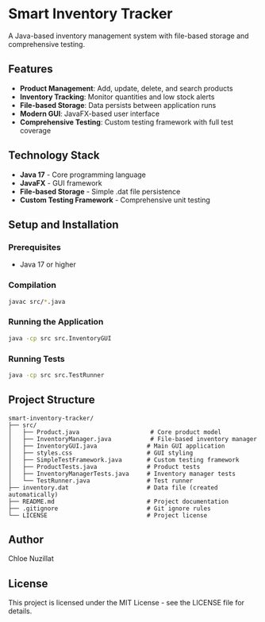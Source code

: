 # Smart Inventory Tracker

A Java-based inventory management system with file-based storage and comprehensive testing.

## Features

- **Product Management**: Add, update, delete, and search products
- **Inventory Tracking**: Monitor quantities and low stock alerts
- **File-based Storage**: Data persists between application runs
- **Modern GUI**: JavaFX-based user interface
- **Comprehensive Testing**: Custom testing framework with full test coverage

## Technology Stack

- **Java 17** - Core programming language
- **JavaFX** - GUI framework
- **File-based Storage** - Simple .dat file persistence
- **Custom Testing Framework** - Comprehensive unit testing

## Setup and Installation

### Prerequisites
- Java 17 or higher

### Compilation
```bash
javac src/*.java
```

### Running the Application
```bash
java -cp src src.InventoryGUI
```

### Running Tests
```bash
java -cp src src.TestRunner
```

## Project Structure

```
smart-inventory-tracker/
├── src/
│   ├── Product.java                    # Core product model
│   ├── InventoryManager.java           # File-based inventory manager
│   ├── InventoryGUI.java              # Main GUI application
│   ├── styles.css                     # GUI styling
│   ├── SimpleTestFramework.java       # Custom testing framework
│   ├── ProductTests.java              # Product tests
│   ├── InventoryManagerTests.java     # Inventory manager tests
│   └── TestRunner.java                # Test runner
├── inventory.dat                      # Data file (created automatically)
├── README.md                          # Project documentation
├── .gitignore                         # Git ignore rules
└── LICENSE                            # Project license
```

## Author

Chloe Nuzillat

## License

This project is licensed under the MIT License - see the LICENSE file for details.
